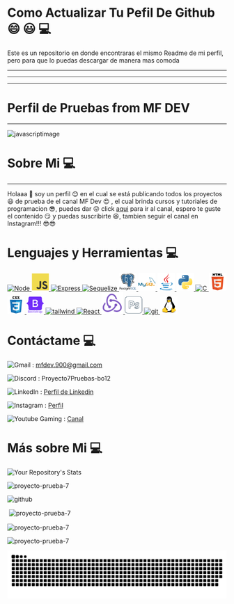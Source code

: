 # Como Actualizar Tu Pefil De Github 😄 😃 💻
Este es un repositorio en donde encontraras el mismo Readme de mi perfil, pero para que lo puedas descargar de manera mas comoda

---
---
---



# Perfil de Pruebas from MF DEV

---



<!-- Portada opcional -->
 ![javascriptimage](https://user-images.githubusercontent.com/94265654/210689025-267fa54d-6584-411a-b3e8-400820fa24fe.gif)

# Sobre Mi :computer:
---

Holaaa :wave: soy un perfil :blush: en el cual se está publicando todos los proyectos :smiley: de prueba de el canal MF Dev  :heart_eyes: , el cual brinda cursos y tutoriales de programacion :sunglasses:,
puedes dar  :stuck_out_tongue_winking_eye: click [aqui](https://www.youtube.com/channel/UC4r9fia857HbFKswu9YqaCg) para ir al canal, espero te guste el contenido :smirk: y puedas suscribirte :satisfied:, tambien seguir el canal en Instagram!!! :sunglasses::sunglasses:


# Lenguajes y Herramientas :computer:


<p align="left"> 
  <a href="#">
  <img src="https://icongr.am/devicon/nodejs-original-wordmark.svg?size=148&color=currentColor" alt="Node" width="60" height="40" />
 </a>
 
 <a href="https://developer.mozilla.org/en-US/docs/Web/JavaScript" target="_blank" rel="noreferrer">
    <img src="https://raw.githubusercontent.com/devicons/devicon/master/icons/javascript/javascript-original.svg" alt="javascript" width="40" height="40"/>
  </a>
 
 <a href="#">
  <img src="https://icongr.am/devicon/express-original-wordmark.svg?size=148&color=ffffff" alt="Express" width="60" height="40" />
 </a>
 <a href="#">
  <img src="https://icongr.am/devicon/sequelize-original.svg?size=148&color=currentColor" alt="Sequelize" width="40" height="40" />
 </a>
 
  <a href="https://www.postgresql.org" target="_blank" rel="noreferrer">
    <img src="https://raw.githubusercontent.com/devicons/devicon/master/icons/postgresql/postgresql-original-wordmark.svg" alt="postgresql" width="40" height="40"/>
  </a>
 
 <a href="https://www.mysql.com/" target="_blank" rel="noreferrer">
    <img src="https://raw.githubusercontent.com/devicons/devicon/master/icons/mysql/mysql-original-wordmark.svg" alt="mysql" width="40" height="40"/>
  </a>
 
 <a href="https://www.java.com" target="_blank" rel="noreferrer">
    <img src="https://raw.githubusercontent.com/devicons/devicon/master/icons/java/java-original.svg" alt="java" width="40" height="40"/>
  </a>
  <a href="https://www.python.org" target="_blank" rel="noreferrer">
    <img src="https://raw.githubusercontent.com/devicons/devicon/master/icons/python/python-original.svg" alt="python" width="40" height="40"/>
  </a>
 <a href="#">
  <img src="https://icongr.am/devicon/c-original.svg?size=137&color=currentColor" alt="C" width="40" height="40" />
 </a>
 
 
 <a href="https://www.w3.org/html/" target="_blank" rel="noreferrer">
    <img src="https://raw.githubusercontent.com/devicons/devicon/master/icons/html5/html5-original-wordmark.svg" alt="html5" width="40" height="40"/>
  </a>
 <a href="https://www.w3schools.com/css/" target="_blank" rel="noreferrer">
    <img src="https://raw.githubusercontent.com/devicons/devicon/master/icons/css3/css3-original-wordmark.svg" alt="css3" width="40" height="40"/>
  </a>
   <a href="https://getbootstrap.com" target="_blank" rel="noreferrer">
    <img src="https://raw.githubusercontent.com/devicons/devicon/master/icons/bootstrap/bootstrap-plain-wordmark.svg" alt="bootstrap" width="40" height="40"/>
  </a>
  
  <a href="https://tailwindcss.com/" target="_blank" rel="noreferrer">
    <img src="https://www.vectorlogo.zone/logos/tailwindcss/tailwindcss-icon.svg" alt="tailwind" width="40" height="40"/>
  </a>
 <a href="#">
  <img src="https://icongr.am/devicon/react-original.svg?size=148&color=currentColor" alt="React" width="40" height="40" />
 </a>
   <a href="#">
        <img src="https://raw.githubusercontent.com/sachinverma53121/sachinverma53121/master/icons/redux.png" width="50" height="50" alt="Redux" />
      </a>
   <a href="https://www.photoshop.com/en" target="_blank" rel="noreferrer">
    <img src="https://raw.githubusercontent.com/devicons/devicon/master/icons/photoshop/photoshop-line.svg" alt="photoshop" width="40" height="40"/>
 </a>

  <a href="https://git-scm.com/" target="_blank" rel="noreferrer">
    <img src="https://www.vectorlogo.zone/logos/git-scm/git-scm-icon.svg" alt="git" width="40" height="40"/>
  </a>
  
  <a href="https://www.linux.org/" target="_blank" rel="noreferrer">
    <img src="https://raw.githubusercontent.com/devicons/devicon/master/icons/linux/linux-original.svg" alt="linux" width="40" height="40"/>
  </a>

   <!-- <a href="https://www.linux.org/" target="_blank" rel="noreferrer">
    <img src="https://icongr.am/devicon/git-plain.svg?size=148&color=1205fa" alt="linux" width="40" height="40"/>
  </a> -->

</p>


# Contáctame :computer:

![Gmail](https://img.shields.io/badge/Gmail-D14836?style=for-the-badge&logo=gmail&logoColor=white) : <mfdev.900@gmail.com>

![Discord](https://img.shields.io/badge/Discord-%235865F2.svg?style=for-the-badge&logo=discord&logoColor=white) : Proyecto7Pruebas-bo12

![LinkedIn](https://img.shields.io/badge/linkedin-%230077B5.svg?style=for-the-badge&logo=linkedin&logoColor=white) : [Perfil de Linkedin](htpps://www.linkedin.com)

![Instagram](https://img.shields.io/badge/Instagram-%23E4405F.svg?style=for-the-badge&logo=Instagram&logoColor=white) : [Perfil](https://www.instagram.com/mf_dev_official/)

![Youtube Gaming](https://img.shields.io/badge/Youtube%20Gaming-FF0000?style=for-the-badge&logo=Youtubegaming&logoColor=white) : [Canal](https://www.youtube.com/channel/UC4r9fia857HbFKswu9YqaCg)

# Más sobre Mi :computer:

![Your Repository's Stats](https://github-readme-stats.vercel.app/api/top-langs/?username=proyecto-prueba-7&theme=blue-green)

<p align="left"> <img src="https://komarev.com/ghpvc/?username=proyecto-prueba-7&label=Profile%20views&color=0e75b6&style=flat" alt="proyecto-prueba-7" /> </p>

![github](https://img.shields.io/github/followers/proyecto-prueba-7?style=social)


<p>&nbsp;<img align="center" src="https://github-readme-stats.vercel.app/api?username=proyecto-prueba-7&show_icons=true&locale=en" alt="proyecto-prueba-7" /></p>





<p><img align="center" src="https://github-readme-streak-stats.herokuapp.com/?user=proyecto-prueba-7&" alt="proyecto-prueba-7" /></p>

<p align="left"><img src="https://github-profile-trophy.vercel.app/?username=proyecto-prueba-7&theme=gruvbox" alt="proyecto-prueba-7" /></p>

<picture align="center">
  <source media="(prefers-color-scheme: dark)" srcset="https://raw.githubusercontent.com/platane/platane/output/github-contribution-grid-snake-dark.svg">
  <source media="(prefers-color-scheme: light)" srcset="https://raw.githubusercontent.com/platane/platane/output/github-contribution-grid-snake.svg">
  <img alt="github contribution grid snake animation" src="https://raw.githubusercontent.com/platane/platane/output/github-contribution-grid-snake.svg">
</picture>
